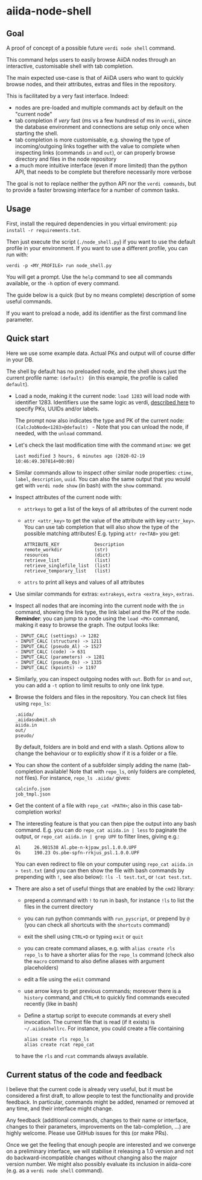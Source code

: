 # aiida-node-shell

## Goal

A proof of concept of a possible future `verdi node shell` command.

This command helps users to easily browse AiiDA nodes
through an interactive, customisable shell with tab completion.

The main expected use-case is that of AiiDA users who want to quickly browse nodes,
and their attributes, extras and files in the repository.

This is facilitated by a very fast interface. Indeed:

- nodes are pre-loaded and multiple commands act by default on the "current node"
- tab completion if *very* fast (ms vs a few hundresd of ms in `verdi`, since the database environment
  and connections are setup only once when starting the shell.
- tab completion is more customisable, e.g. showing the type of incoming/outgoing links together with the
  value to complete when inspecting links (commands `in` and `out`), or can properly browse directory and files
  in the node repository
- a much more intuitive interface (even if more limited) than the python API, that needs to be
  complete but therefore necessarily more verbose

The goal is not to replace neither the python API nor the `verdi commands`, but to provide a faster browsing 
interface for a number of common tasks.

## Usage
First, install the required dependencies in you virtual enviroment: `pip install -r requirements.txt`.

Then just execute the script (`./node_shell.py`) if you want to use the default profile in your environment.
If you want to use a different profile, you can run with:
  ```
  verdi -p <MY_PROFILE> run node_shell.py
  ```

You will get a prompt. Use the `help` command to see all commands available, or the `-h` option of every command.

The guide below is a quick (but by no means complete) description of some useful commands.

If you want to preload a node, add its identifier as the first command line parameter.

## Quick start
Here we use some example data. Actual PKs and output will of course
differ in your DB.

The shell by default has no preloaded node, and the shell shows just the current profile name: `(default) `
(in this example, the profile is called `default`).

- Load a node, making it the current node: `load 1283` will load node with identifier 1283. 
  Identifiers use the same logic as verdi, 
  [described here](https://aiida.readthedocs.io/projects/aiida-core/en/v1.0.1/verdi/verdi_user_guide.html#cli-identifiers)
  to specify PKs, UUIDs and/or labels.

  The prompt now also indicates the type and PK of the current node: `(CalcJobNode<1283>@default) ` - Note that you can unload the node, if needed, with the `unload` command.

- Let's check the last modification time with the command `mtime`: we get 

    ```
    Last modified 3 hours, 6 minutes ago (2020-02-19 10:46:49.307814+00:00)
    ```

- Similar commands allow to inspect other similar node properties: `ctime`, `label`, `description`, `uuid`. You can also the same output that you would get with `verdi node show` (in bash) with the `show` command.

- Inspect attributes of the current node with:
  
  - `attrkeys` to get a list of the keys of all attributes of the current node
  - `attr <attr_key>` to get the value of the attribute with key `<attr_key>`. You can use tab completion that will also show the type of the possible matching attributes! E.g. typing `attr re<TAB>` you get:
    ```
    ATTRIBUTE_KEY             Description
    remote_workdir            (str)                                                                               
    resources                 (dict)                                                                              
    retrieve_list             (list)                                                                              
    retrieve_singlefile_list  (list)                                                                              
    retrieve_temporary_list   (list)  
    ```

  - `attrs` to print all keys and values of all attributes

- Use similar commands for extras: `extrakeys`, `extra <extra_key>`, `extras`.

- Inspect all nodes that are incoming into the current node with the `in` command, showing the link type, the link label and the PK of the node. **Reminder**: you can jump to a node using the `load <PK>` command, making it easy to browse the graph. The output looks like:
    ```
    - INPUT_CALC (settings) -> 1282
    - INPUT_CALC (structure) -> 1211
    - INPUT_CALC (pseudo_Al) -> 1527
    - INPUT_CALC (code) -> 631
    - INPUT_CALC (parameters) -> 1281
    - INPUT_CALC (pseudo_Os) -> 1335
    - INPUT_CALC (kpoints) -> 1197
    ```

- Similarly, you can inspect outgoing nodes with `out`. Both for `in` and `out`, you can add a `-t` option to limit results to only one link type.

- Browse the folders and files in the repository. You can check list files using `repo_ls`: 

    ```
    .aiida/
    _aiidasubmit.sh
    aiida.in
    out/
    pseudo/
    ```

  By default, folders are in bold and end with a slash. Options allow to change the behaviour or to explicitly show if it is a folder or a file.

- You can show the content of a subfolder simply adding the name (tab-completion available! Note that with `repo_ls`, only folders are completed, not files). For instance, `repo_ls .aiida/` gives:

    ```
    calcinfo.json
    job_tmpl.json
    ```

- Get the content of a file with `repo_cat <PATH>`; also in this case tab-completion works!

- The interesting feature is that you can then pipe the output into any bash command. E.g. you can do `repo_cat aiida.in | less` to paginate the output, or `repo_cat aiida.in | grep UPF` to filter lines, giving e.g.:
    ```
    Al     26.981538 Al.pbe-n-kjpaw_psl.1.0.0.UPF
    Os     190.23 Os.pbe-spfn-rrkjus_psl.1.0.0.UPF
    ```   
  You can even redirect to file on your computer using `repo_cat aiida.in > test.txt` (and you can then show the file with bash commands by prepending with `!`, see also below): `!ls -l test.txt`, or `!cat test.txt`.

- There are also a set of useful things that are enabled by the `cmd2` library:
  - prepend a command with `!` to run in bash, for instance `!ls` to list the files in the current directory
  - you can run python commands with `run_pyscript`, or prepend by `@` (you can check all shortcuts with the `shortcuts` command)
  - exit the shell using `CTRL+D` or typing `exit` or `quit`
  - you can create command aliases, e.g. with `alias create rls repo_ls` to have a shorter alias for the `repo_ls` command (check also the `macro` command to also define aliases with argument placeholders)
  - edit a file using the `edit` command
  - use arrow keys to get previous commands; moreover there is a `history` command, and `CTRL+R` to quickly find commands executed recently (like in bash)
  - Define a startup script to execute commands at every shell invocation. The current file that is read (if it exists) is `~/.aiidashellrc`. For instance, you could create a file containing
    
    ```
    alias create rls repo_ls
    alias create rcat repo_cat
    ```

  to have the `rls` and `rcat` commands always available.

## Current status of the code and feedback
I believe that the current code is already very useful, but it must be considered a first draft, to allow people to test
the functionality and provide feedback.
In particular, commands might be added, renamed or removed at any time, and their interface might change.

Any feedback (additional commands, changes to their name or interface, changes to their parameters, 
improvements on the tab-completion, ...) are highly welcome. Please use GitHub issues for this (or make PRs).

Once we get the feeling that enough people are interested and we converge on a preliminary interface,
we will stabilise it releasing a 1.0 version and not do backward-incompatible changes without changing also
the major version number. We might also possibly evaluate its inclusion in aiida-core 
(e.g. as a `verdi node shell` command).
